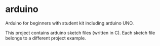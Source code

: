 # arduino
Arduino for beginners with student kit including arduino UNO.

This project contains arduino sketch files (written in C).
Each sketch file belongs to a different project example.
